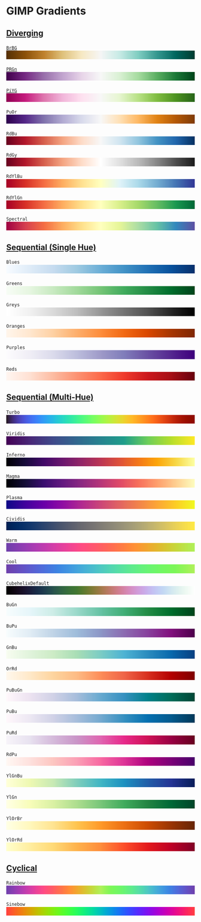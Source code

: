 # GIMP Gradients

## [Diverging](Diverging/)

[`BrBG`](Diverging/BrBG.ggr?raw=1)
[![img](images/BrBG.png)](Diverging/BrBG.ggr?raw=1)

[`PRGn`](Diverging/PRGn.ggr?raw=1)
[![img](images/PRGn.png)](Diverging/PRGn.ggr?raw=1)

[`PiYG`](Diverging/PiYG.ggr?raw=1)
[![img](images/PiYG.png)](Diverging/PiYG.ggr?raw=1)

`PuOr`
![img](images/PuOr.png)

`RdBu`
![img](images/RdBu.png)

`RdGy`
![img](images/RdGy.png)

`RdYlBu`
![img](images/RdYlBu.png)

`RdYlGn`
![img](images/RdYlGn.png)

`Spectral`
![img](images/Spectral.png)

## [Sequential (Single Hue)](Sequential_Single_Hue/)

`Blues`
![img](images/Blues.png)

`Greens`
![img](images/Greens.png)

`Greys`
![img](images/Greys.png)

`Oranges`
![img](images/Oranges.png)

`Purples`
![img](images/Purples.png)

`Reds`
![img](images/Reds.png)

## [Sequential (Multi-Hue)](Sequential_Multi_Hue/)

`Turbo`
![img](images/Turbo.png)

`Viridis`
![img](images/Viridis.png)

`Inferno`
![img](images/Inferno.png)

`Magma`
![img](images/Magma.png)

`Plasma`
![img](images/Plasma.png)

`Cividis`
![img](images/Cividis.png)

`Warm`
![img](images/Warm.png)

`Cool`
![img](images/Cool.png)

`CubehelixDefault`
![img](images/CubehelixDefault.png)

`BuGn`
![img](images/BuGn.png)

`BuPu`
![img](images/BuPu.png)

`GnBu`
![img](images/GnBu.png)

`OrRd`
![img](images/OrRd.png)

`PuBuGn`
![img](images/PuBuGn.png)

`PuBu`
![img](images/PuBu.png)

`PuRd`
![img](images/PuRd.png)

`RdPu`
![img](images/RdPu.png)

`YlGnBu`
![img](images/YlGnBu.png)

`YlGn`
![img](images/YlGn.png)

`YlOrBr`
![img](images/YlOrBr.png)

`YlOrRd`
![img](images/YlOrRd.png)

## [Cyclical](Cyclical/)

`Rainbow`
![img](images/Rainbow.png)

`Sinebow`
![img](images/Sinebow.png)

